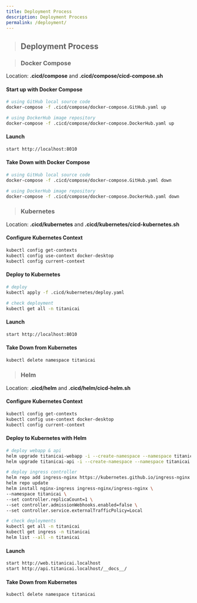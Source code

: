 ```yaml
---
title: Deployment Process
description: Deployment Process
permalink: /deployment/
---
```


> ## Deployment Process

> ### Docker Compose

Location: **.cicd/compose** and **.cicd/compose/cicd-compose.sh**

#### Start up with Docker Compose

```bash
# using GitHub local source code
docker-compose -f .cicd/compose/docker-compose.GitHub.yaml up

# using DockerHub image repository
docker-compose -f .cicd/compose/docker-compose.DockerHub.yaml up
```

#### Launch

```bash
start http://localhost:8010
```

#### Take Down with Docker Compose

```bash
# using GitHub local source code
docker-compose -f .cicd/compose/docker-compose.GitHub.yaml down

# using DockerHub image repository
docker-compose -f .cicd/compose/docker-compose.DockerHub.yaml down
```

> ### Kubernetes

Location: **.cicd/kubernetes** and **.cicd/kubernetes/cicd-kubernetes.sh**

#### Configure Kubernetes Context

```bash
kubectl config get-contexts
kubectl config use-context docker-desktop
kubectl config current-context
```

#### Deploy to Kubernetes

```bash
# deploy
kubectl apply -f .cicd/kubernetes/deploy.yaml

# check deployment
kubectl get all -n titanicai
```

#### Launch

```bash
start http://localhost:8010
```

#### Take Down from Kubernetes

```bash
kubectl delete namespace titanicai
```

> ### Helm

Location: **.cicd/helm** and **.cicd/helm/cicd-helm.sh**

#### Configure Kubernetes Context

```bash
kubectl config get-contexts
kubectl config use-context docker-desktop
kubectl config current-context
```

#### Deploy to Kubernetes with Helm

```bash
# deploy webapp & api
helm upgrade titanicai-webapp -i --create-namespace --namespace titanicai .cicd/helm/titanicai-webapp
helm upgrade titanicai-api -i --create-namespace --namespace titanicai .cicd/helm/titanicai-api

# deploy ingress controller
helm repo add ingress-nginx https://kubernetes.github.io/ingress-nginx
helm repo update
helm install nginx-ingress ingress-nginx/ingress-nginx \
--namespace titanicai \
--set controller.replicaCount=1 \
--set controller.admissionWebhooks.enabled=false \
--set controller.service.externalTrafficPolicy=Local

# check deployments
kubectl get all -n titanicai
kubectl get ingress -n titanicai
helm list --all -n titanicai
```

#### Launch

```bash
start http://web.titanicai.localhost
start http://api.titanicai.localhost/__docs__/
```

#### Take Down from Kubernetes

```bash
kubectl delete namespace titanicai
```